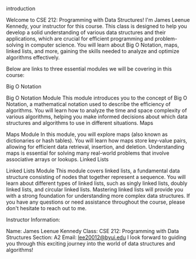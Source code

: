 introduction

Welcome to CSE 212: Programming with Data Structures! I'm James Leenue Kennedy, your instructor for this course. This class is designed to help you develop a solid understanding of
various data structures and their applications, which are crucial for efficient programming and problem-solving in computer science. You will learn about Big O Notation,
maps, linked lists, and more, gaining the skills needed to analyze and optimize algorithms effectively.

Below are links to three essential modules we will be covering in this course:

Big O Notation

Big O Notation Module
This module introduces you to the concept of Big O Notation, a mathematical notation used to describe the efficiency of algorithms. 
You will learn how to analyze the time and space complexity of various algorithms, helping you make informed decisions about
which data structures and algorithms to use in different situations.
Maps

Maps Module
In this module, you will explore maps (also known as dictionaries or hash tables). You will learn how maps store key-value pairs, allowing for
efficient data retrieval, insertion, and deletion. Understanding maps is essential for solving many real-world problems that involve associative arrays or lookups.
Linked Lists

Linked Lists Module
This module covers linked lists, a fundamental data structure consisting of nodes that together represent a sequence. You will learn about
different types of linked lists, such as singly linked lists, doubly linked lists, and circular linked lists. Mastering linked lists will
provide you with a strong foundation for understanding more complex data structures.
If you have any questions or need assistance throughout the course, please don't hesitate to reach out to me.

Instructor Information:

Name: James Leenue Kennedy
Class: CSE 212: Programming with Data Structures
Section: A2
Email: lee20012@byui.edu
I look forward to guiding you through this exciting journey into the world of data structures and algorithms!

